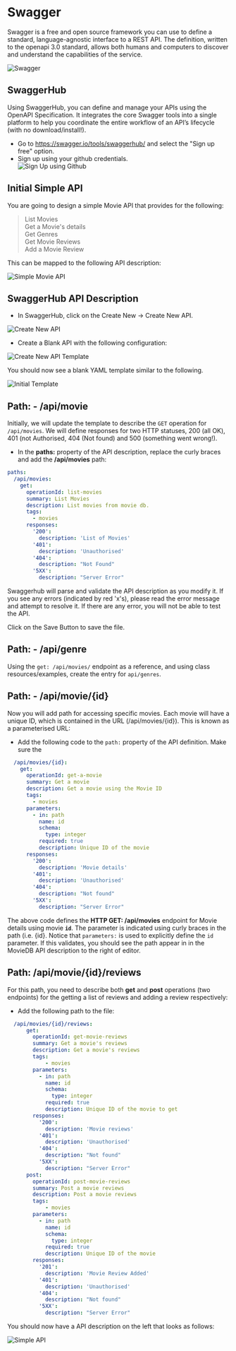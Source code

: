 # Swagger

Swagger is a free and open source framework you can use to define a standard, language-agnostic interface to a REST API. The definition, written to the openapi 3.0 standard, allows both humans and computers to discover and understand the capabilities of the service.

![Swagger](./img/swagger.png)

## SwaggerHub

Using SwaggerHub,  you can define and manage your APIs using the OpenAPI Specification. It integrates the core Swagger tools into a single platform to help you coordinate the entire workflow of an API’s lifecycle (with no download/install!).

- Go to https://swagger.io/tools/swaggerhub/ and select the "Sign up free" option.
- Sign up using your github credentials.  
![Sign Up using Github](./img/sign.png)

## Initial Simple API

You are going to design a simple Movie API that provides for the following:

> List Movies  
> Get a Movie's details  
> Get Genres  
> Get Movie Reviews  
> Add a Movie Review

This can be mapped to the following API description:

![Simple Movie API](./img/api.png)

## SwaggerHub API Description

- In SwaggerHub, click on the Create New -> Create New API.

![Create New API](./img/create.png)

- Create a Blank API with the following configuration:

![Create New API Template](./img/spec.png)

You should now see a blank YAML template similar to the following. 

![Initial Template](./img/initial-template.png)

## Path: - /api/movie 

Initially, we will update the template to describe the ``GET`` operation for ``/api/movies``. We will define responses for two HTTP statuses, 200 (all OK), 401 (not Authorised, 404 (Not found) and 500 (something went wrong!).

- In the **paths:** property of the API description, replace the curly braces and add the **/api/movies** path:

~~~yaml
paths: 
  /api/movies:
    get:
      operationId: list-movies
      summary: List Movies
      description: List movies from movie db.
      tags:
        - movies
      responses:
        '200':
          description: 'List of Movies'
        '401':
          description: 'Unauthorised'
        '404':
          description: "Not Found"
        '5XX':
          description: "Server Error"
~~~

Swaggerhub will parse and validate the API description as you modify it. If you see any errors (indicated by red 'x's), please read the error message and attempt to resolve it. If there are any error, you will not be able to test the API. 

Click on the Save Button to save the file. 

## Path: - /api/genre

Using the ``get: /api/movies/`` endpoint as a reference, and using class resources/examples, create the entry for ``api/genres``.

## Path: - /api/movie/{id}

Now you will add path for accessing specific movies. Each movie will have a unique ID, which is contained in the URL (/api/movies/{id}). This is known as a parameterised URL:

- Add the following code to the ``path:`` property of the API definition. Make sure the 

~~~yaml
  /api/movies/{id}:
    get:
      operationId: get-a-movie
      summary: Get a movie
      description: Get a movie using the Movie ID
      tags:
        - movies
      parameters:
        - in: path
          name: id
          schema:
            type: integer
          required: true
          description: Unique ID of the movie
      responses:
        '200':
          description: 'Movie details'
        '401':
          description: 'Unauthorised'
        '404':
          description: "Not found"
        '5XX':
          description: "Server Error"
~~~

The above code defines the **HTTP GET: /api/movies** endpoint for Movie details using movie **``id``**. The parameter is indicated using curly braces in the path (i.e. {id}. Notice that  ``parameters:``  is used to explicitly define the ``id`` parameter.
If this validates, you should see the path appear in in the MovieDB API description to the right of editor. 

## Path: /api/movie/{id}/reviews

For this path, you need to describe both **get** and **post** operations (two endpoints) for the getting a list of reviews and adding a review respectively:

- Add the following path to the file:

~~~yaml
  /api/movies/{id}/reviews:
      get:
        operationId: get-movie-reviews
        summary: Get a movie's reviews
        description: Get a movie's reviews
        tags:
        	- movies
        parameters:
          - in: path
            name: id
            schema:
              type: integer
            required: true
            description: Unique ID of the movie to get
        responses:
          '200':
            description: 'Movie reviews'
          '401':
            description: 'Unauthorised'
          '404':
            description: "Not found"
          '5XX':
            description: "Server Error"
      post:
        operationId: post-movie-reviews
        summary: Post a movie reviews
        description: Post a movie reviews
        tags:
        	- movies
        parameters:
          - in: path
            name: id
            schema:
              type: integer
            required: true
            description: Unique ID of the movie
        responses:
          '201':
            description: 'Movie Review Added'
          '401':
            description: 'Unauthorised'
          '404':
            description: "Not found"
          '5XX':
            description: "Server Error"
~~~

You should now have a API description on the left that looks as follows:

![Simple API](./img/api2.png)

